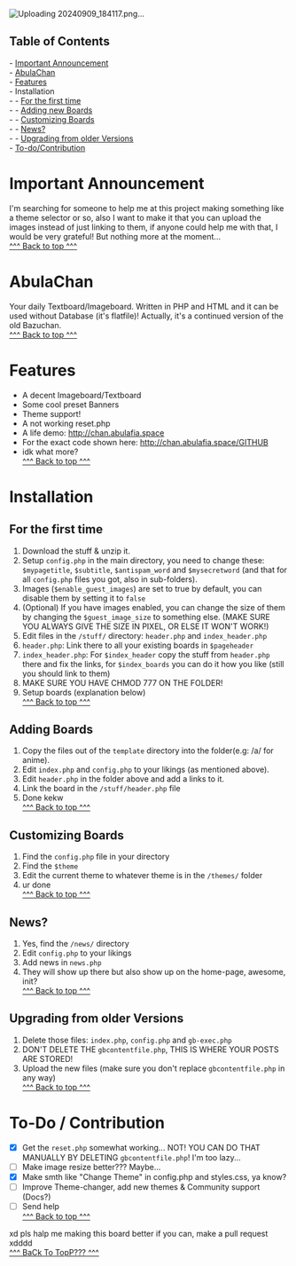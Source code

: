 ![Uploading 20240909_184117.png…]()

<h2 id="xd">Table of Contents</h2>
- <a href="#important-announcement">Important Announcement</a> <br>
- <a href="#abulachan">AbulaChan</a> <br>
- <a href="#features">Features</a> <br>
- Installation <br>
- - <a href="#for-the-first-time">For the first time</a> <br>
- - <a href="#adding-boards">Adding new Boards</a> <br>
- - <a href="#customizing-boards">Customizing Boards</a> <br>
- - <a href="#news">News?</a> <br>
- - <a href="#upgrading-from-older-versions">Upgrading from older Versions</a> <br>
- <a href="#to-do--contribution">To-do/Contribution</a>

# Important Announcement
I'm searching for someone to help me at this project making something like a theme selector or so, also I want to make it that you can upload the images instead of just linking to them, if anyone could help me with that, I would be very grateful! But nothing more at the moment... <br>
<a href="#xd">^^^ Back to top ^^^</a>

# AbulaChan
Your daily Textboard/Imageboard. Written in PHP and HTML and it can be used without Database (it's flatfile)! Actually, it's a continued version of the old Bazuchan. <br>
<a href="#xd">^^^ Back to top ^^^</a>

# Features
- A decent Imageboard/Textboard
- Some cool preset Banners
- Theme support!
- A not working reset.php
- A life demo: http://chan.abulafia.space
- For the exact code shown here: http://chan.abulafia.space/GITHUB
- idk what more? <br>
<a href="#xd">^^^ Back to top ^^^</a>

# Installation

## For the first time
1. Download the stuff & unzip it.
2. Setup `config.php` in the main directory, you need to change these: `$mypagetitle`, `$subtitle`, `$antispam_word` and `$mysecretword` (and that for all `config.php` files you got, also in sub-folders).
3. Images (`$enable_guest_images`) are set to true by default, you can disable them by setting it to `false`
4. (Optional) If you have images enabled, you can change the size of them by changing the `$guest_image_size` to something else. (MAKE SURE YOU ALWAYS GIVE THE SIZE IN PIXEL, OR ELSE IT WON'T WORK!)
5. Edit files in the `/stuff/` directory: `header.php` and `index_header.php`
6. `header.php`: Link there to all your existing boards in `$pageheader`
7. `index_header.php`: For `$index_header` copy the stuff from `header.php` there and fix the links, for `$index_boards` you can do it how you like (still you should link to them)
9. MAKE SURE YOU HAVE CHMOD 777 ON THE FOLDER!
10. Setup boards (explanation below) <br>
<a href="#xd">^^^ Back to top ^^^</a>

## Adding Boards
1. Copy the files out of the `template` directory into the folder(e.g: /a/ for anime).
2. Edit `index.php` and `config.php` to your likings (as mentioned above).
3. Edit `header.php` in the folder above and add a links to it.
4. Link the board in the `/stuff/header.php` file
5. Done kekw <br>
<a href="#xd">^^^ Back to top ^^^</a>

## Customizing Boards
1. Find the `config.php` file in your directory
2. Find the `$theme`
3. Edit the current theme to whatever theme is in the `/themes/` folder
4. ur done <br>
<a href="#xd">^^^ Back to top ^^^</a>

## News?
1. Yes, find the `/news/` directory
2. Edit `config.php` to your likings
3. Add news in `news.php`
4. They will show up there but also show up on the home-page, awesome, init? <br>
<a href="#xd">^^^ Back to top ^^^</a>

## Upgrading from older Versions
1. Delete those files: `index.php`, `config.php` and `gb-exec.php`
2. DON'T DELETE THE `gbcontentfile.php`, THIS IS WHERE YOUR POSTS ARE STORED!
3. Upload the new files (make sure you don't replace `gbcontentfile.php` in any way) <br>
<a href="#xd">^^^ Back to top ^^^</a>

# To-Do / Contribution
- [x] Get the `reset.php` somewhat working... NOT! YOU CAN DO THAT MANUALLY BY DELETING `gbcontentfile.php`! I'm too lazy...
- [ ] Make image resize better??? Maybe...
- [x] Make smth like "Change Theme" in config.php and styles.css, ya know?
- [ ] Improve Theme-changer, add new themes & Community support (Docs?)
- [ ] Send help <br>
<a href="#xd">^^^ Back to top ^^^</a>

xd pls halp me making this board better if you can, make a pull request xdddd <br>
<a href="#xd">^^^ BaCk To TopP??? ^^^</a>
